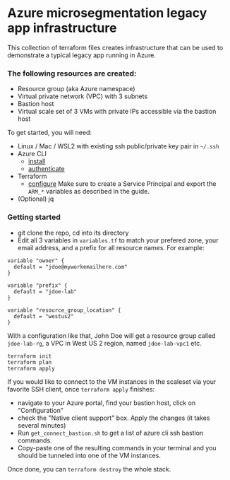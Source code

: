 # Azure microsegmentation legacy app infrastructure

This collection of terraform files creates infrastructure that can be used to demonstrate a typical legacy app running in Azure.

### The following resources are created:

* Resource group (aka Azure namespace)
* Virtual private network (VPC) with 3 subnets
* Bastion host
* Virtual scale set of 3 VMs with private IPs accessible via the bastion host

To get started, you will need:

* Linux / Mac / WSL2 with existing ssh public/private key pair in `~/.ssh`
* Azure CLI
    * [install](https://docs.microsoft.com/en-us/cli/azure/install-azure-cli)
    * [authenticate](https://docs.microsoft.com/en-us/cli/azure/get-started-with-azure-cli)
* Terraform
    * [configure](https://learn.hashicorp.com/tutorials/terraform/azure-build) Make sure to create a Service Principal and export the `ARM_*` variables as described in the guide.
* (Optional) jq

### Getting started

* git clone the repo, cd into its directory
* Edit all 3 variables in `variables.tf` to match your prefered zone, your email address, and a prefix for all resource names. For example:
```
variable "owner" {
  default = "jdoe@myworkemailhere.com"
}

variable "prefix" {
  default = "jdoe-lab"
}

variable "resource_group_location" {
  default = "westus2"
}

```
With a configuration like that, John Doe will get a resource group called `jdoe-lab-rg`, a VPC in West US 2 region, named `jdoe-lab-vpc1` etc.

```
terraform init
terraform plan
terraform apply
```

If you would like to connect to the VM instances in the scaleset via your favorite SSH client, once `terraform apply` finishes:

* navigate to your Azure portal, find your bastion host, click on "Configuration"
* check the "Native client support" box. Apply the changes (it takes several minutes) 
* Run `get_connect_bastion.sh` to get a list of azure cli ssh bastion commands. 
* Copy-paste one of the resulting commands in your terminal and you should be tunneled into one of the VM instances. 

Once done, you can `terraform destroy` the whole stack.
